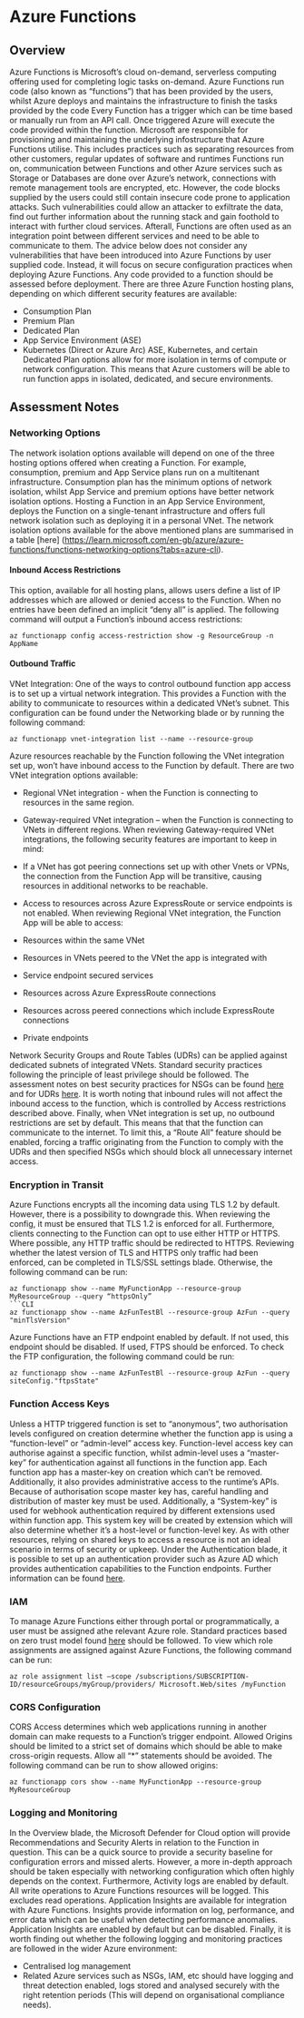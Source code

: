 # Azure Functions
## Overview
Azure Functions is Microsoft’s cloud on-demand, serverless computing offering used for completing logic tasks on-demand. Azure Functions run code (also known as “functions”) that has been provided by the users, whilst Azure deploys and maintains the infrastructure to finish the tasks provided by the code Every Function has a trigger which can be time based or manually run from an API call. Once triggered Azure will execute the code provided within the function.
Microsoft are responsible for provisioning and maintaining the underlying infostructure that Azure Functions utilise. This includes practices such as separating resources from other customers, regular updates of software and runtimes Functions run on, communication between Functions and other Azure services such as Storage or Databases are done over Azure’s network, connections with remote management tools are encrypted, etc. However, the code blocks supplied by the users could still contain insecure code prone to application attacks. Such vulnerabilities could allow an attacker to exfiltrate the data, find out further information about the running stack and gain foothold to interact with further cloud services. Afterall, Functions are often used as an integration point between different services and need to be able to communicate to them. 
The advice below does not consider any vulnerabilities that have been introduced into Azure Functions by user supplied code. Instead, it will focus on secure configuration practices when deploying Azure Functions. Any code provided to a function should be assessed before deployment.
There are three Azure Function hosting plans, depending on which different security features are available:
* Consumption Plan 
* Premium Plan
* Dedicated Plan
* App Service Environment (ASE)
* Kubernetes (Direct or Azure Arc)
ASE, Kubernetes, and certain Dedicated Plan options allow for more isolation in terms of compute or network configuration. This means that Azure customers will be able to run function apps in isolated, dedicated, and secure environments.

## Assessment Notes
### Networking Options
The network isolation options available will depend on one of the three hosting options offered when creating a Function. For example, consumption, premium and App Service plans run on a multitenant infrastructure. Consumption plan has the minimum options of network isolation, whilst App Service and premium options have better network isolation options. Hosting a Function in an App Service Environment, deploys the Function on a single-tenant infrastructure and offers full network isolation such as deploying it in a personal VNet. The network isolation options available for the above mentioned plans are summarised in a table [here] (https://learn.microsoft.com/en-gb/azure/azure-functions/functions-networking-options?tabs=azure-cli).
#### Inbound Access Restrictions
This option, available for all hosting plans, allows users define a list of IP addresses which are allowed or denied access to the Function. When no entries have been defined an implicit “deny all” is applied.
The following command will output a Function’s inbound access restrictions:
```CLI
az functionapp config access-restriction show -g ResourceGroup -n AppName
```
#### Outbound Traffic
VNet Integration:
One of the ways to control outbound function app access is to set up a virtual network integration. This provides a Function with the ability to communicate to resources within a dedicated VNet’s subnet. This configuration can be found under the Networking blade or by running the following command:
```CLI
az functionapp vnet-integration list --name --resource-group
```
Azure resources reachable by the Function following the VNet integration set up, won’t have inbound access to the Function by default. 
There are two VNet integration options available:
* Regional VNet integration - when the Function is connecting to resources in the same region.
* Gateway-required VNet integration – when the Function is connecting to VNets in different regions.
When reviewing Gateway-required VNet integrations, the following security features are important to keep in mind:
* If a VNet has got peering connections set up with other Vnets or VPNs, the connection from the Function App will be transitive, causing resources in additional networks to be reachable.

* Access to resources across Azure ExpressRoute or service endpoints is not enabled.
When reviewing Regional VNet integration, the Function App will be able to access:
* Resources within the same VNet
* Resources in VNets peered to the VNet the app is integrated with
* Service endpoint secured services
* Resources across Azure ExpressRoute connections
* Resources across peered connections which include ExpressRoute connections
* Private endpoints

Network Security Groups and Route Tables (UDRs) can be applied against dedicated subnets of integrated VNets. Standard security practices following the principle of least privilege should be followed. The assessment notes on best security practices for NSGs can be found [here](https://learn.microsoft.com/en-us/azure/virtual-network/network-security-groups-overview) and for UDRs [here]( https://learn.microsoft.com/en-us/azure/virtual-network/vnet-integration-for-azure-services). It is worth noting that inbound rules will not affect the inbound access to the function, which is controlled by Access restrictions described above.
Finally, when VNet integration is set up, no outbound restrictions are set by default. This means that that the function can communicate to the internet. To limit this, a “Route All” feature should be enabled, forcing a traffic originating from the Function to comply with the UDRs and then specified NSGs which should block all unnecessary internet access. 
### Encryption in Transit
Azure Functions encrypts all the incoming data using TLS 1.2 by default. However, there is a possibility to downgrade this. When reviewing the config, it must be ensured that TLS 1.2 is enforced for all.
Furthermore, clients connecting to the Function can opt to use either HTTP or HTTPS. Where possible, any HTTP traffic should be redirected to HTTPS. Reviewing whether the latest version of TLS and HTTPS only traffic had been enforced, can be completed in TLS/SSL settings blade. Otherwise, the following command can be run:
```CLI
az functionapp show --name MyFunctionApp --resource-group MyResourceGroup --query “httpsOnly”
```CLI
az functionapp show --name AzFunTestBl --resource-group AzFun --query "minTlsVersion"
```
Azure Functions have an FTP endpoint enabled by default. If not used, this endpoint should be disabled. If used, FTPS should be enforced. 
To check the FTP configuration, the following command could be run:
```CLI
az functionapp show --name AzFunTestBl --resource-group AzFun --query siteConfig."ftpsState"
```
### Function Access Keys
Unless a HTTP triggered function is set to “anonymous”, two authorisation levels configured on creation determine whether the function app is using a “function-level” or “admin-level” access key. Function-level access key can authorise against a specific function, whilst admin-level uses a “master-key” for authentication against all functions in the function app. Each function app has a master-key on creation which can’t be removed. Additionally, it also provides administrative access to the runtime’s APIs. Because of authorisation scope master key has, careful handling and distribution of master key must be used. 
Additionally, a “System-key” is used for webhook authentication required by different extensions used within function app. This system key will be created by extension which will also determine whether it’s a host-level or function-level key.
As with other resources, relying on shared keys to access a resource is not an ideal scenario in terms of security or upkeep. Under the Authentication blade, it is possible to set up an authentication provider such as Azure AD which provides authentication capabilities to the Function endpoints. Further information can be found [here](https://learn.microsoft.com/en-us/azure/app-service/overview-authentication-authorization).

### IAM
To manage Azure Functions either through portal or programmatically, a user must be assigned athe relevant Azure role. Standard practices based on zero trust model found [here](https://learn.microsoft.com/en-us/azure/active-directory/roles/best-practices) should be followed. To view which role assignments are assigned against Azure Functions, the following command can be run: 
```CLI
az role assignment list –scope /subscriptions/SUBSCRIPTION-ID/resourceGroups/myGroup/providers/ Microsoft.Web/sites /myFunction
```
### CORS Configuration
CORS Access determines which web applications running in another domain can make requests to a Function’s trigger endpoint. Allowed Origins should be limited to a strict set of domains which should be able to make cross-origin requests. Allow all “*” statements should be avoided. 
The following command can be run to show allowed origins:
```CLI
az functionapp cors show --name MyFunctionApp --resource-group MyResourceGroup
```
### Logging and Monitoring
In the Overview blade, the Microsoft Defender for Cloud option will provide Recommendations and Security Alerts in relation to the Function in question. This can be a quick source to provide a security baseline for configuration errors and missed alerts. However, a more in-depth approach should be taken especially with networking configuration which often highly depends on the context.
Furthermore, Activity logs are enabled by default. All write operations to Azure Functions resources will be logged. This excludes read operations.
Application Insights are available for integration with Azure Functions. Insights provide information on log, performance, and error data which can be useful when detecting performance anomalies. Application Insights are enabled by default but can be disabled. 
Finally, it is worth finding out whether the following logging and monitoring practices are followed in the wider Azure environment:
* Centralised log management
* Related Azure services such as NSGs, IAM, etc should have logging and threat detection enabled, logs stored and analysed securely with the right retention periods (This will depend on organisational compliance needs). 
